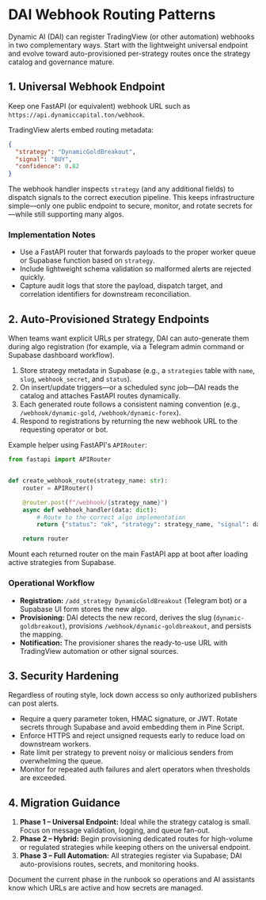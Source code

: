 # DAI Webhook Routing Patterns

Dynamic AI (DAI) can register TradingView (or other automation) webhooks in two
complementary ways. Start with the lightweight universal endpoint and evolve
toward auto-provisioned per-strategy routes once the strategy catalog and
governance mature.

## 1. Universal Webhook Endpoint

Keep one FastAPI (or equivalent) webhook URL such as
`https://api.dynamiccapital.ton/webhook`.

TradingView alerts embed routing metadata:

```json
{
  "strategy": "DynamicGoldBreakout",
  "signal": "BUY",
  "confidence": 0.82
}
```

The webhook handler inspects `strategy` (and any additional fields) to dispatch
signals to the correct execution pipeline. This keeps infrastructure simple—only
one public endpoint to secure, monitor, and rotate secrets for—while still
supporting many algos.

### Implementation Notes

- Use a FastAPI router that forwards payloads to the proper worker queue or
  Supabase function based on `strategy`.
- Include lightweight schema validation so malformed alerts are rejected
  quickly.
- Capture audit logs that store the payload, dispatch target, and correlation
  identifiers for downstream reconciliation.

## 2. Auto-Provisioned Strategy Endpoints

When teams want explicit URLs per strategy, DAI can auto-generate them during
algo registration (for example, via a Telegram admin command or Supabase
dashboard workflow).

1. Store strategy metadata in Supabase (e.g., a `strategies` table with `name`,
   `slug`, `webhook_secret`, and `status`).
2. On insert/update triggers—or a scheduled sync job—DAI reads the catalog and
   attaches FastAPI routes dynamically.
3. Each generated route follows a consistent naming convention (e.g.,
   `/webhook/dynamic-gold`, `/webhook/dynamic-forex`).
4. Respond to registrations by returning the new webhook URL to the requesting
   operator or bot.

Example helper using FastAPI's `APIRouter`:

```python
from fastapi import APIRouter


def create_webhook_route(strategy_name: str):
    router = APIRouter()

    @router.post(f"/webhook/{strategy_name}")
    async def webhook_handler(data: dict):
        # Route to the correct algo implementation
        return {"status": "ok", "strategy": strategy_name, "signal": data}

    return router
```

Mount each returned router on the main FastAPI app at boot after loading active
strategies from Supabase.

### Operational Workflow

- **Registration:** `/add_strategy DynamicGoldBreakout` (Telegram bot) or a
  Supabase UI form stores the new algo.
- **Provisioning:** DAI detects the new record, derives the slug
  (`dynamic-goldbreakout`), provisions `/webhook/dynamic-goldbreakout`, and
  persists the mapping.
- **Notification:** The provisioner shares the ready-to-use URL with TradingView
  automation or other signal sources.

## 3. Security Hardening

Regardless of routing style, lock down access so only authorized publishers can
post alerts.

- Require a query parameter token, HMAC signature, or JWT. Rotate secrets
  through Supabase and avoid embedding them in Pine Script.
- Enforce HTTPS and reject unsigned requests early to reduce load on downstream
  workers.
- Rate limit per strategy to prevent noisy or malicious senders from
  overwhelming the queue.
- Monitor for repeated auth failures and alert operators when thresholds are
  exceeded.

## 4. Migration Guidance

1. **Phase 1 – Universal Endpoint:** Ideal while the strategy catalog is small.
   Focus on message validation, logging, and queue fan-out.
2. **Phase 2 – Hybrid:** Begin provisioning dedicated routes for high-volume or
   regulated strategies while keeping others on the universal endpoint.
3. **Phase 3 – Full Automation:** All strategies register via Supabase; DAI
   auto-provisions routes, secrets, and monitoring hooks.

Document the current phase in the runbook so operations and AI assistants know
which URLs are active and how secrets are managed.
